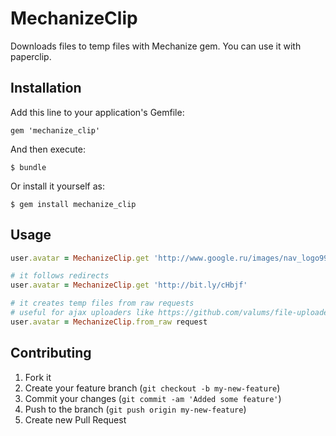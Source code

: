 # MechanizeClip

Downloads files to temp files with Mechanize gem.
You can use it with paperclip.

## Installation

Add this line to your application's Gemfile:

    gem 'mechanize_clip'

And then execute:

    $ bundle

Or install it yourself as:

    $ gem install mechanize_clip

## Usage

```ruby
user.avatar = MechanizeClip.get 'http://www.google.ru/images/nav_logo99.png'

# it follows redirects
user.avatar = MechanizeClip.get 'http://bit.ly/cHbjf'

# it creates temp files from raw requests
# useful for ajax uploaders like https://github.com/valums/file-uploader
user.avatar = MechanizeClip.from_raw request
```

## Contributing

1. Fork it
2. Create your feature branch (`git checkout -b my-new-feature`)
3. Commit your changes (`git commit -am 'Added some feature'`)
4. Push to the branch (`git push origin my-new-feature`)
5. Create new Pull Request
